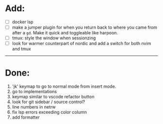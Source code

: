 # Add:
- [ ] docker lsp
- [ ] make a jumper plugin for when you return back to where you came from after a `gd`. Make it quick and toggleable like harpoon.
- [ ] tmux: style the window when sessionzing
- [ ] look for warmer counterpart of nordic and add a switch for both nvim and tmux

---
# Done:

1. 'jk' keymap to go to normal mode from insert mode. 
2. go to implementations
3. keymap similar to vscode refactor button
6. look for git sidebar / source control?
7. line numbers in netrw
8. fix lsp errors exceeding color column
9. add formatter
